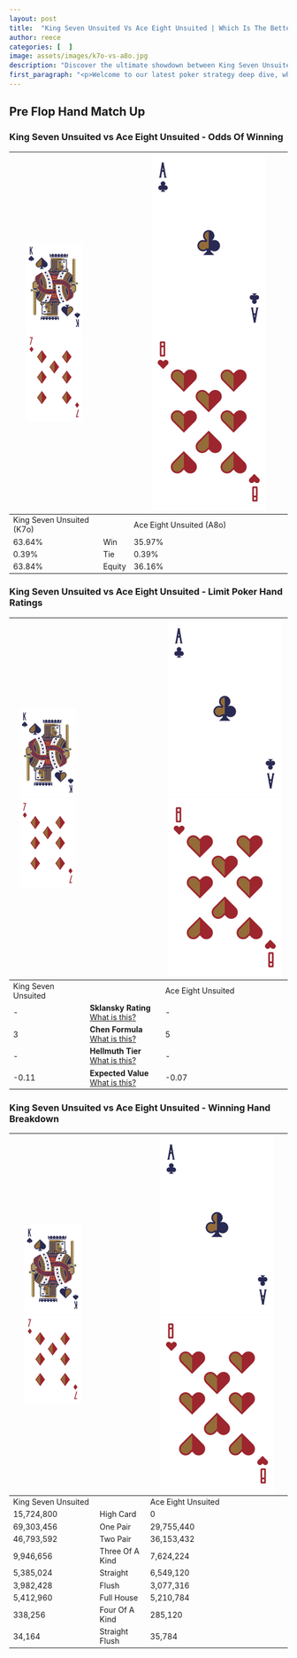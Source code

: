 ```yaml
---
layout: post
title:  "King Seven Unsuited Vs Ace Eight Unsuited | Which Is The Better Hand In Poker? A Complete Guide"
author: reece
categories: [  ]
image: assets/images/k7o-vs-a8o.jpg
description: "Discover the ultimate showdown between King Seven Unsuited and Ace Eight Unsuited in poker! Uncover the odds, strategies, and scenarios where one hand triumphs over the other. Get ready to up your poker game with this thrilling analysis."
first_paragraph: "<p>Welcome to our latest poker strategy deep dive, where we're pitting two distinct hands against each other in a high-stakes showdown: King Seven Unsuited vs Ace Eight Unsuited.</p><p>In the dynamic world of poker, every decision counts, and knowing which hand holds the upper hand is key to your success at the table.</p><p>In this article, we'll dissect these two hands, explore the scenarios where one dominates the other, and equip you with the knowledge to make strategic choices that can tip the odds in your favor.</p><p>Get ready to unravel the intriguing dynamics of these poker hands and elevate your game to new heights.</p>"
---
```




[comment]: # (sp0)

## Pre Flop Hand Match Up

<div class="table hand-ratings" markdown="1"> 



### King Seven Unsuited vs Ace Eight Unsuited - Odds Of Winning


    
| ![image info](assets/images/hand1/K.png) ![image info](assets/images/hand1/7o.png) |  | ![image info](assets/images/hand2/A.png) ![image info](assets/images/hand2/8o.png) |
| -------- | -------- | -------- |
| King Seven Unsuited (K7o) |  | Ace Eight Unsuited (A8o) |
| 63.64% | Win | 35.97% |
| 0.39% | Tie | 0.39% |
| 63.84% | Equity | 36.16% |




[comment]: # (sp1)



### King Seven Unsuited vs Ace Eight Unsuited - Limit Poker Hand Ratings


    
| ![image info](assets/images/hand1/K.png) ![image info](assets/images/hand1/7o.png) |  | ![image info](assets/images/hand2/A.png) ![image info](assets/images/hand2/8o.png) |
| -------- | -------- | -------- |
| King Seven Unsuited |  | Ace Eight Unsuited |
| - | **Sklansky Rating** [What is this?](/sklansky-rating-explained) | - |
| 3 | **Chen Formula** [What is this?](/chen-formula-explained) | 5 |
| - | **Hellmuth Tier** [What is this?](/Hellmuth-tier-explained) | - |
| -0.11 | **Expected Value** [What is this?](/expected-value-explained) | -0.07 |




[comment]: # (sp2)



### King Seven Unsuited vs Ace Eight Unsuited - Winning Hand Breakdown


    
| ![image info](assets/images/hand1/K.png) ![image info](assets/images/hand1/7o.png) |  | ![image info](assets/images/hand2/A.png) ![image info](assets/images/hand2/8o.png) |
| -------- | -------- | -------- |
| King Seven Unsuited |  | Ace Eight Unsuited |
| 15,724,800 | High Card | 0 |
| 69,303,456 | One Pair | 29,755,440 |
| 46,793,592 | Two Pair | 36,153,432 |
| 9,946,656 | Three Of A Kind | 7,624,224 |
| 5,385,024 | Straight | 6,549,120 |
| 3,982,428 | Flush | 3,077,316 |
| 5,412,960 | Full House | 5,210,784 |
| 338,256 | Four Of A Kind | 285,120 |
| 34,164 | Straight Flush | 35,784 |




[comment]: # (sp3)



</div>

[comment]: # (sp4)



[comment]: # (sp5)

